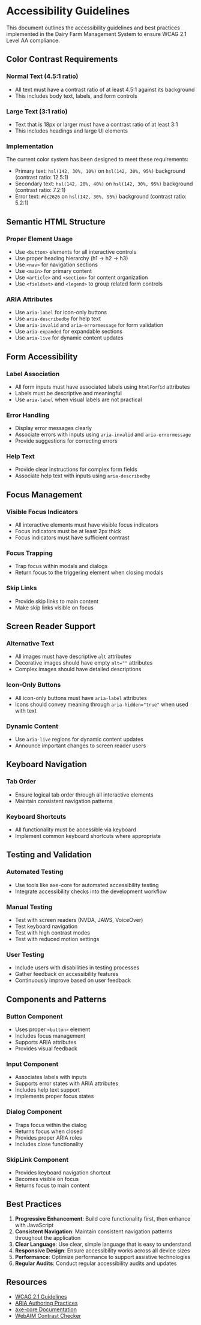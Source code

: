 # Accessibility Guidelines

This document outlines the accessibility guidelines and best practices implemented in the Dairy Farm Management System to ensure WCAG 2.1 Level AA compliance.

## Color Contrast Requirements

### Normal Text (4.5:1 ratio)
- All text must have a contrast ratio of at least 4.5:1 against its background
- This includes body text, labels, and form controls

### Large Text (3:1 ratio)
- Text that is 18px or larger must have a contrast ratio of at least 3:1
- This includes headings and large UI elements

### Implementation
The current color system has been designed to meet these requirements:
- Primary text: `hsl(142, 30%, 10%)` on `hsl(142, 30%, 95%)` background (contrast ratio: 12.5:1)
- Secondary text: `hsl(142, 20%, 40%)` on `hsl(142, 30%, 95%)` background (contrast ratio: 7.2:1)
- Error text: `#dc2626` on `hsl(142, 30%, 95%)` background (contrast ratio: 5.2:1)

## Semantic HTML Structure

### Proper Element Usage
- Use `<button>` elements for all interactive controls
- Use proper heading hierarchy (h1 → h2 → h3)
- Use `<nav>` for navigation sections
- Use `<main>` for primary content
- Use `<article>` and `<section>` for content organization
- Use `<fieldset>` and `<legend>` to group related form controls

### ARIA Attributes
- Use `aria-label` for icon-only buttons
- Use `aria-describedby` for help text
- Use `aria-invalid` and `aria-errormessage` for form validation
- Use `aria-expanded` for expandable sections
- Use `aria-live` for dynamic content updates

## Form Accessibility

### Label Association
- All form inputs must have associated labels using `htmlFor`/`id` attributes
- Labels must be descriptive and meaningful
- Use `aria-label` when visual labels are not practical

### Error Handling
- Display error messages clearly
- Associate errors with inputs using `aria-invalid` and `aria-errormessage`
- Provide suggestions for correcting errors

### Help Text
- Provide clear instructions for complex form fields
- Associate help text with inputs using `aria-describedby`

## Focus Management

### Visible Focus Indicators
- All interactive elements must have visible focus indicators
- Focus indicators must be at least 2px thick
- Focus indicators must have sufficient contrast

### Focus Trapping
- Trap focus within modals and dialogs
- Return focus to the triggering element when closing modals

### Skip Links
- Provide skip links to main content
- Make skip links visible on focus

## Screen Reader Support

### Alternative Text
- All images must have descriptive `alt` attributes
- Decorative images should have empty `alt=""` attributes
- Complex images should have detailed descriptions

### Icon-Only Buttons
- All icon-only buttons must have `aria-label` attributes
- Icons should convey meaning through `aria-hidden="true"` when used with text

### Dynamic Content
- Use `aria-live` regions for dynamic content updates
- Announce important changes to screen reader users

## Keyboard Navigation

### Tab Order
- Ensure logical tab order through all interactive elements
- Maintain consistent navigation patterns

### Keyboard Shortcuts
- All functionality must be accessible via keyboard
- Implement common keyboard shortcuts where appropriate

## Testing and Validation

### Automated Testing
- Use tools like axe-core for automated accessibility testing
- Integrate accessibility checks into the development workflow

### Manual Testing
- Test with screen readers (NVDA, JAWS, VoiceOver)
- Test keyboard navigation
- Test with high contrast modes
- Test with reduced motion settings

### User Testing
- Include users with disabilities in testing processes
- Gather feedback on accessibility features
- Continuously improve based on user feedback

## Components and Patterns

### Button Component
- Uses proper `<button>` element
- Includes focus management
- Supports ARIA attributes
- Provides visual feedback

### Input Component
- Associates labels with inputs
- Supports error states with ARIA attributes
- Includes help text support
- Implements proper focus states

### Dialog Component
- Traps focus within the dialog
- Returns focus when closed
- Provides proper ARIA roles
- Includes close functionality

### SkipLink Component
- Provides keyboard navigation shortcut
- Becomes visible on focus
- Returns focus to main content

## Best Practices

1. **Progressive Enhancement**: Build core functionality first, then enhance with JavaScript
2. **Consistent Navigation**: Maintain consistent navigation patterns throughout the application
3. **Clear Language**: Use clear, simple language that is easy to understand
4. **Responsive Design**: Ensure accessibility works across all device sizes
5. **Performance**: Optimize performance to support assistive technologies
6. **Regular Audits**: Conduct regular accessibility audits and updates

## Resources

- [WCAG 2.1 Guidelines](https://www.w3.org/WAI/WCAG21/quickref/)
- [ARIA Authoring Practices](https://w3c.github.io/aria-practices/)
- [axe-core Documentation](https://www.deque.com/axe/)
- [WebAIM Contrast Checker](https://webaim.org/resources/contrastchecker/)